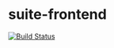 # suite-frontend

[![Build Status](https://travis-ci.org/Dte-ba/suite-frontend.svg?branch=master)](https://travis-ci.org/Dte-ba/suite-frontend)
